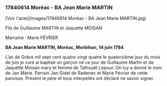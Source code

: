 ### 17840614 Moréac - BA Jean Marie MARTIN

[Voir l'acte](Images/17840614 Moréac - BA Jean Marie MARTIN.jpg)

Fils de Guillaume MARTIN et Jaquette MOISAN

Marraine : Marie FÉVRIER

**BA Jean Marie MARTIN, Moréac, Morbihan, 14 juin 1784**

L’an de Grâce mil sept cent quatre vingt quatre le quatorzième jour du mois de juin je curé ai baptisé un garçon né ce jour de Guillaume Martin et de Jaquette Moisan mary et femme de Talhouët Lepour. On luy a donné le nom de Jan Marie. Parrain Jan Gidel de Radenec et Marie Février de cette paroisse. Présent le père et tous interpellés ont déclaré ne savoir signer.
